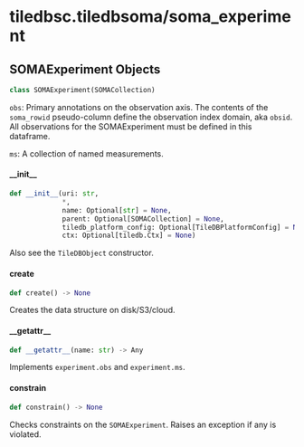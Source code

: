 <a id="tiledbsc.tiledbsoma/soma_experiment"></a>

# tiledbsc.tiledbsoma/soma\_experiment

<a id="tiledbsc.tiledbsoma/soma_experiment.SOMAExperiment"></a>

## SOMAExperiment Objects

```python
class SOMAExperiment(SOMACollection)
```

`obs`: Primary annotations on the observation axis. The contents of the `soma_rowid` pseudo-column define
the observation index domain, aka `obsid`. All observations for the SOMAExperiment must be
defined in this dataframe.

`ms`: A collection of named measurements.

<a id="tiledbsc.tiledbsoma/soma_experiment.SOMAExperiment.__init__"></a>

#### \_\_init\_\_

```python
def __init__(uri: str,
             *,
             name: Optional[str] = None,
             parent: Optional[SOMACollection] = None,
             tiledb_platform_config: Optional[TileDBPlatformConfig] = None,
             ctx: Optional[tiledb.Ctx] = None)
```

Also see the `TileDBObject` constructor.

<a id="tiledbsc.tiledbsoma/soma_experiment.SOMAExperiment.create"></a>

#### create

```python
def create() -> None
```

Creates the data structure on disk/S3/cloud.

<a id="tiledbsc.tiledbsoma/soma_experiment.SOMAExperiment.__getattr__"></a>

#### \_\_getattr\_\_

```python
def __getattr__(name: str) -> Any
```

Implements `experiment.obs` and `experiment.ms`.

<a id="tiledbsc.tiledbsoma/soma_experiment.SOMAExperiment.constrain"></a>

#### constrain

```python
def constrain() -> None
```

Checks constraints on the `SOMAExperiment`. Raises an exception if any is violated.

